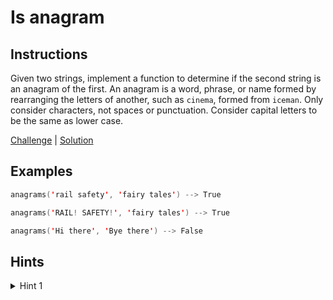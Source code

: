 # Is anagram

## Instructions

Given two strings, implement a function to determine if the second string is an anagram of the first. An anagram is a
word, phrase, or name formed by rearranging the letters of another, such as `cinema`, formed from `iceman`. Only
consider characters, not spaces or punctuation. Consider capital letters to be the same as lower case.

[Challenge](Challenge.kt) | [Solution](Solution.kt)

## Examples

```kotlin
anagrams('rail safety', 'fairy tales') --> True

anagrams('RAIL! SAFETY!', 'fairy tales') --> True

anagrams('Hi there', 'Bye there') --> False
```

## Hints

<details>
<summary>Hint 1</summary>
Use frequency counter.
</details>
